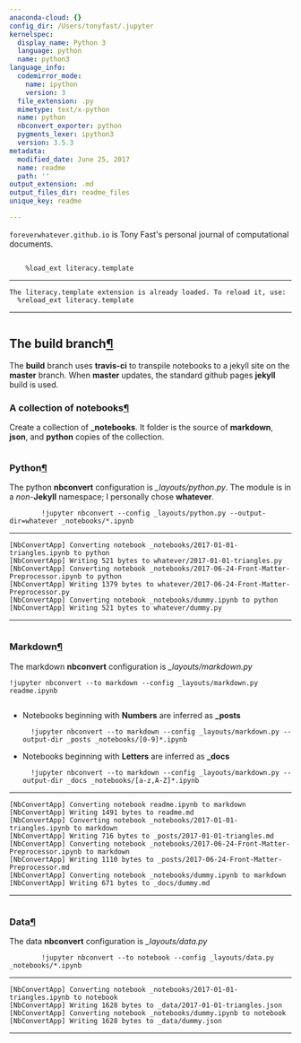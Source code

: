 ```yaml
---
anaconda-cloud: {}
config_dir: /Users/tonyfast/.jupyter
kernelspec:
  display_name: Python 3
  language: python
  name: python3
language_info:
  codemirror_mode:
    name: ipython
    version: 3
  file_extension: .py
  mimetype: text/x-python
  name: python
  nbconvert_exporter: python
  pygments_lexer: ipython3
  version: 3.5.3
metadata:
  modified_date: June 25, 2017
  name: readme
  path: ''
output_extension: .md
output_files_dir: readme_files
unique_key: readme

---
```


`foreverwhatever.github.io` is Tony Fast's personal journal of computational documents.


```python

```

<div class="output_markdown rendered_html output_subarea ">

<pre><code>    %load_ext literacy.template</code></pre>

</div>

---
    The literacy.template extension is already loaded. To reload it, use:
      %reload_ext literacy.template

---


```python

```

<div class="output_markdown rendered_html output_subarea ">
<h2 id="The-build-branch">The <strong>build</strong> branch<a class="anchor-link" href="#The-build-branch">&#182;</a></h2><p>The <strong>build</strong> branch uses <strong>travis-ci</strong> to transpile notebooks to a jekyll site on the <strong>master</strong> 
branch.  When <strong>master</strong> updates, the standard github pages <strong>jekyll</strong> build is used.</p>
<h3 id="A-collection-of-notebooks">A collection of notebooks<a class="anchor-link" href="#A-collection-of-notebooks">&#182;</a></h3><p>Create a collection of <strong>_notebooks</strong>. It folder is the source of <strong>markdown</strong>, <strong>json</strong>, and
<strong>python</strong> copies of the collection.</p>

</div>


```python

```

<div class="output_markdown rendered_html output_subarea ">
<h3 id="Python">Python<a class="anchor-link" href="#Python">&#182;</a></h3><p>The python <strong>nbconvert</strong> configuration is <em>_layouts/python.py</em>.  The module is in a <em>non</em>-<strong>Jekyll</strong> namespace;
I personally chose <strong>whatever</strong>.</p>

<pre><code>        !jupyter nbconvert --config _layouts/python.py --output-dir=whatever _notebooks/*.ipynb</code></pre>

</div>

---
    [NbConvertApp] Converting notebook _notebooks/2017-01-01-triangles.ipynb to python
    [NbConvertApp] Writing 521 bytes to whatever/2017-01-01-triangles.py
    [NbConvertApp] Converting notebook _notebooks/2017-06-24-Front-Matter-Preprocessor.ipynb to python
    [NbConvertApp] Writing 1379 bytes to whatever/2017-06-24-Front-Matter-Preprocessor.py
    [NbConvertApp] Converting notebook _notebooks/dummy.ipynb to python
    [NbConvertApp] Writing 521 bytes to whatever/dummy.py

---


```python

```

<div class="output_markdown rendered_html output_subarea ">
<h3 id="Markdown">Markdown<a class="anchor-link" href="#Markdown">&#182;</a></h3><p>The markdown <strong>nbconvert</strong> configuration is <em>_layouts/markdown.py</em></p>

<pre><code>!jupyter nbconvert --to markdown --config _layouts/markdown.py readme.ipynb

</code></pre>
<ul>
<li><p>Notebooks beginning with <strong>Numbers</strong> are inferred as <strong>_posts</strong></p>

<pre><code>  !jupyter nbconvert --to markdown --config _layouts/markdown.py --output-dir _posts _notebooks/[0-9]*.ipynb</code></pre>
</li>
<li><p>Notebooks beginning with <strong>Letters</strong> are inferred as <strong>_docs</strong></p>

<pre><code>  !jupyter nbconvert --to markdown --config _layouts/markdown.py --output-dir _docs _notebooks/[a-z,A-Z]*.ipynb</code></pre>
</li>
</ul>

</div>

---
    [NbConvertApp] Converting notebook readme.ipynb to markdown
    [NbConvertApp] Writing 1491 bytes to readme.md
    [NbConvertApp] Converting notebook _notebooks/2017-01-01-triangles.ipynb to markdown
    [NbConvertApp] Writing 716 bytes to _posts/2017-01-01-triangles.md
    [NbConvertApp] Converting notebook _notebooks/2017-06-24-Front-Matter-Preprocessor.ipynb to markdown
    [NbConvertApp] Writing 1110 bytes to _posts/2017-06-24-Front-Matter-Preprocessor.md
    [NbConvertApp] Converting notebook _notebooks/dummy.ipynb to markdown
    [NbConvertApp] Writing 671 bytes to _docs/dummy.md

---


```python

```

<div class="output_markdown rendered_html output_subarea ">
<h3 id="Data">Data<a class="anchor-link" href="#Data">&#182;</a></h3><p>The data <strong>nbconvert</strong> configuration is <em>_layouts/data.py</em></p>

<pre><code>        !jupyter nbconvert --to notebook --config _layouts/data.py _notebooks/*.ipynb</code></pre>

</div>

---
    [NbConvertApp] Converting notebook _notebooks/2017-01-01-triangles.ipynb to notebook
    [NbConvertApp] Writing 1628 bytes to _data/2017-01-01-triangles.json
    [NbConvertApp] Converting notebook _notebooks/dummy.ipynb to notebook
    [NbConvertApp] Writing 1628 bytes to _data/dummy.json

---
